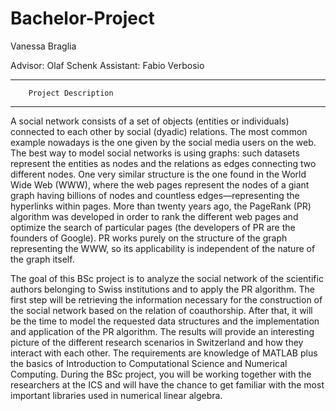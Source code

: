 # Bachelor-Project
Vanessa Braglia

Advisor: Olaf Schenk
Assistant: Fabio Verbosio


---------------------------------------------------
		Project Description
---------------------------------------------------

A social network consists of a set of objects (entities or individuals) connected to each other by social (dyadic) relations. The most common example nowadays is the one given by the social media users on the web. The best way to model social networks is using graphs: such datasets represent the entities as nodes and the relations as edges connecting two different nodes. One very similar structure is the one found in the World Wide Web (WWW), where the web pages represent the nodes of a giant graph having billions of nodes and countless edges—representing the hyperlinks within pages. More than twenty years ago, the PageRank (PR) algorithm was developed in order to rank the different web pages and optimize the search of particular pages (the developers of PR are the founders of Google). PR works purely on the structure of the graph representing the WWW, so its applicability is independent of the nature of the graph itself.

The goal of this BSc project is to analyze the social network of the scientific authors belonging to Swiss institutions and to apply the PR algorithm. The first step will be retrieving the information necessary for the construction of the social network based on the relation of coauthorship. After that, it will be the time to model the requested data structures and the implementation and application of the PR algorithm. The results will provide an interesting picture of the different research scenarios in Switzerland and how they interact with each other. The requirements are knowledge of MATLAB plus the basics of Introduction to Computational Science and Numerical Computing. During the BSc project, you will be working together with the researchers at the ICS and will have the chance to get familiar with the most important libraries used in numerical linear algebra.